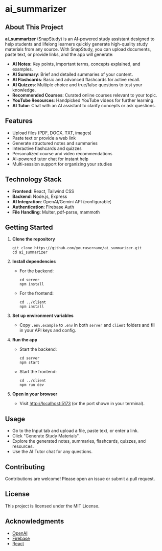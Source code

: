 # ai_summarizer

## About This Project

**ai_summarizer** (SnapStudy) is an AI-powered study assistant designed to help students and lifelong learners quickly generate high-quality study materials from any source. With SnapStudy, you can upload documents, paste text, or provide links, and the app will generate:

- **AI Notes**: Key points, important terms, concepts explained, and examples.
- **AI Summary**: Brief and detailed summaries of your content.
- **AI Flashcards**: Basic and advanced flashcards for active recall.
- **AI Quizzes**: Multiple choice and true/false questions to test your knowledge.
- **Recommended Courses**: Curated online courses relevant to your topic.
- **YouTube Resources**: Handpicked YouTube videos for further learning.
- **AI Tutor**: Chat with an AI assistant to clarify concepts or ask questions.

## Features

- Upload files (PDF, DOCX, TXT, images)
- Paste text or provide a web link
- Generate structured notes and summaries
- Interactive flashcards and quizzes
- Personalized course and video recommendations
- AI-powered tutor chat for instant help
- Multi-session support for organizing your studies

## Technology Stack

- **Frontend**: React, Tailwind CSS
- **Backend**: Node.js, Express
- **AI Integration**: OpenAI/Gemini API (configurable)
- **Authentication**: Firebase Auth
- **File Handling**: Multer, pdf-parse, mammoth

## Getting Started

1. **Clone the repository**
   ```
   git clone https://github.com/yourusername/ai_summarizer.git
   cd ai_summarizer
   ```

2. **Install dependencies**
   - For the backend:
     ```
     cd server
     npm install
     ```
   - For the frontend:
     ```
     cd ../client
     npm install
     ```

3. **Set up environment variables**
   - Copy `.env.example` to `.env` in both `server` and `client` folders and fill in your API keys and config.

4. **Run the app**
   - Start the backend:
     ```
     cd server
     npm start
     ```
   - Start the frontend:
     ```
     cd ../client
     npm run dev
     ```

5. **Open in your browser**
   - Visit [http://localhost:5173](http://localhost:5173) (or the port shown in your terminal).

## Usage

- Go to the Input tab and upload a file, paste text, or enter a link.
- Click "Generate Study Materials".
- Explore the generated notes, summaries, flashcards, quizzes, and resources.
- Use the AI Tutor chat for any questions.

## Contributing

Contributions are welcome! Please open an issue or submit a pull request.

## License

This project is licensed under the MIT License.

## Acknowledgments

- [OpenAI](https://openai.com/)
- [Firebase](https://firebase.google.com/)
- [React](https://react.dev/)
